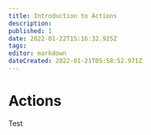 ```yaml
---
title: Introduction to Actions
description: 
published: 1
date: 2022-01-22T15:16:32.925Z
tags: 
editor: markdown
dateCreated: 2022-01-21T05:58:52.971Z
---
```


# Actions

Test